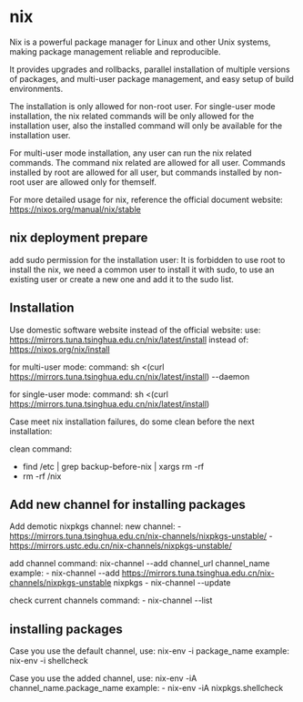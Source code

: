 # nix

Nix is a powerful package manager for Linux and other Unix systems, making package management reliable and reproducible.

It provides upgrades and rollbacks, parallel installation of multiple versions of packages, and multi-user package management, and easy setup of build environments.

The installation is only allowed for non-root user.
For single-user mode installation, the nix related commands will be only allowed for the installation user, also the installed command will only be available for the installation user.

For multi-user mode installation, any user can run the nix related commands. The command nix related are allowed for all user. Commands installed by root are allowed for all user, but commands installed by non-root user are allowed only for themself.

For more detailed usage for nix, reference the official document website:
  https://nixos.org/manual/nix/stable

## nix deployment prepare

add sudo permission for the installation user:
  It is forbidden to use root to install the nix, we need a common user to install it with sudo, to use an existing user or create a new one and add it to the sudo list.

## Installation

Use domestic software website instead of the official website:
  use: https://mirrors.tuna.tsinghua.edu.cn/nix/latest/install
  instead of: https://nixos.org/nix/install
  
  for multi-user mode:
    command: sh <(curl https://mirrors.tuna.tsinghua.edu.cn/nix/latest/install) --daemon

  for single-user mode:
    command: sh <(curl https://mirrors.tuna.tsinghua.edu.cn/nix/latest/install)

Case meet nix installation failures, do some clean before the next installation:

clean command:
  - find /etc | grep backup-before-nix | xargs rm -rf
  - rm -rf /nix

## Add new channel for installing packages
Add demotic nixpkgs channel:
  new channel: 
    - https://mirrors.tuna.tsinghua.edu.cn/nix-channels/nixpkgs-unstable/
    - https://mirrors.ustc.edu.cn/nix-channels/nixpkgs-unstable/

  add channel command:
    nix-channel --add channel_url channel_name
    example:
      - nix-channel --add https://mirrors.tuna.tsinghua.edu.cn/nix-channels/nixpkgs-unstable nixpkgs
      - nix-channel --update

  check current channels command:
    - nix-channel --list

## installing packages

Case you use the default channel, use:
  nix-env -i package_name
  example:
    nix-env -i shellcheck

Case you use the added channel, use:
  nix-env -iA channel_name.package_name
  example:
    - nix-env -iA nixpkgs.shellcheck

